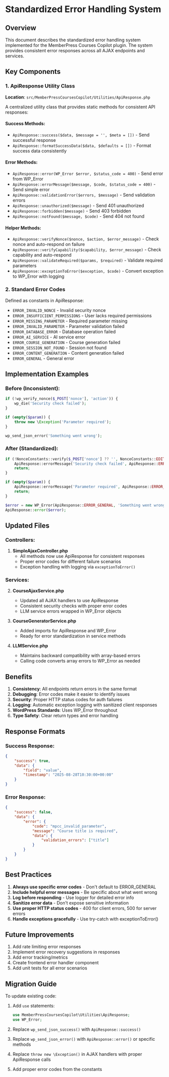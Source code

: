 # Standardized Error Handling System

## Overview
This document describes the standardized error handling system implemented for the MemberPress Courses Copilot plugin. The system provides consistent error responses across all AJAX endpoints and services.

## Key Components

### 1. ApiResponse Utility Class
**Location**: `src/MemberPressCoursesCopilot/Utilities/ApiResponse.php`

A centralized utility class that provides static methods for consistent API responses:

#### Success Methods:
- `ApiResponse::success($data, $message = '', $meta = [])` - Send successful response
- `ApiResponse::formatSuccessData($data, $defaults = [])` - Format success data consistently

#### Error Methods:
- `ApiResponse::error(WP_Error $error, $status_code = 400)` - Send error from WP_Error
- `ApiResponse::errorMessage($message, $code, $status_code = 400)` - Send simple error
- `ApiResponse::validationError($errors, $message)` - Send validation errors
- `ApiResponse::unauthorized($message)` - Send 401 unauthorized
- `ApiResponse::forbidden($message)` - Send 403 forbidden  
- `ApiResponse::notFound($message, $code)` - Send 404 not found

#### Helper Methods:
- `ApiResponse::verifyNonce($nonce, $action, $error_message)` - Check nonce and auto-respond on failure
- `ApiResponse::verifyCapability($capability, $error_message)` - Check capability and auto-respond
- `ApiResponse::validateRequired($params, $required)` - Validate required parameters
- `ApiResponse::exceptionToError($exception, $code)` - Convert exception to WP_Error with logging

### 2. Standard Error Codes
Defined as constants in ApiResponse:
- `ERROR_INVALID_NONCE` - Invalid security nonce
- `ERROR_INSUFFICIENT_PERMISSIONS` - User lacks required permissions
- `ERROR_MISSING_PARAMETER` - Required parameter missing
- `ERROR_INVALID_PARAMETER` - Parameter validation failed
- `ERROR_DATABASE_ERROR` - Database operation failed
- `ERROR_AI_SERVICE` - AI service error
- `ERROR_COURSE_GENERATION` - Course generation failed
- `ERROR_SESSION_NOT_FOUND` - Session not found
- `ERROR_CONTENT_GENERATION` - Content generation failed
- `ERROR_GENERAL` - General error

## Implementation Examples

### Before (Inconsistent):
```php
if (!wp_verify_nonce($_POST['nonce'], 'action')) {
    wp_die('Security check failed');
}

if (empty($param)) {
    throw new \Exception('Parameter required');
}

wp_send_json_error('Something went wrong');
```

### After (Standardized):
```php
if (!NonceConstants::verify($_POST['nonce'] ?? '', NonceConstants::EDITOR_NONCE, false)) {
    ApiResponse::errorMessage('Security check failed', ApiResponse::ERROR_INVALID_NONCE, 403);
    return;
}

if (empty($param)) {
    ApiResponse::errorMessage('Parameter required', ApiResponse::ERROR_MISSING_PARAMETER);
    return;
}

$error = new WP_Error(ApiResponse::ERROR_GENERAL, 'Something went wrong');
ApiResponse::error($error);
```

## Updated Files

### Controllers:
1. **SimpleAjaxController.php**
   - All methods now use ApiResponse for consistent responses
   - Proper error codes for different failure scenarios
   - Exception handling with logging via `exceptionToError()`

### Services:
2. **CourseAjaxService.php**
   - Updated all AJAX handlers to use ApiResponse
   - Consistent security checks with proper error codes
   - LLM service errors wrapped in WP_Error objects

3. **CourseGeneratorService.php**
   - Added imports for ApiResponse and WP_Error
   - Ready for error standardization in service methods

4. **LLMService.php**
   - Maintains backward compatibility with array-based errors
   - Calling code converts array errors to WP_Error as needed

## Benefits

1. **Consistency**: All endpoints return errors in the same format
2. **Debugging**: Error codes make it easier to identify issues
3. **Security**: Proper HTTP status codes for auth failures
4. **Logging**: Automatic exception logging with sanitized client responses
5. **WordPress Standards**: Uses WP_Error throughout
6. **Type Safety**: Clear return types and error handling

## Response Formats

### Success Response:
```json
{
    "success": true,
    "data": {
        "field": "value",
        "timestamp": "2025-08-28T10:30:00+00:00"
    }
}
```

### Error Response:
```json
{
    "success": false,
    "data": {
        "error": {
            "code": "mpcc_invalid_parameter",
            "message": "Course title is required",
            "data": {
                "validation_errors": ["title"]
            }
        }
    }
}
```

## Best Practices

1. **Always use specific error codes** - Don't default to ERROR_GENERAL
2. **Include helpful error messages** - Be specific about what went wrong
3. **Log before responding** - Use logger for detailed error info
4. **Sanitize error data** - Don't expose sensitive information
5. **Use proper HTTP status codes** - 400 for client errors, 500 for server errors
6. **Handle exceptions gracefully** - Use try-catch with exceptionToError()

## Future Improvements

1. Add rate limiting error responses
2. Implement error recovery suggestions in responses  
3. Add error tracking/metrics
4. Create frontend error handler component
5. Add unit tests for all error scenarios

## Migration Guide

To update existing code:

1. Add `use` statements:
   ```php
   use MemberPressCoursesCopilot\Utilities\ApiResponse;
   use WP_Error;
   ```

2. Replace `wp_send_json_success()` with `ApiResponse::success()`
3. Replace `wp_send_json_error()` with `ApiResponse::error()` or specific methods
4. Replace `throw new \Exception()` in AJAX handlers with proper ApiResponse calls
5. Add proper error codes from the constants
